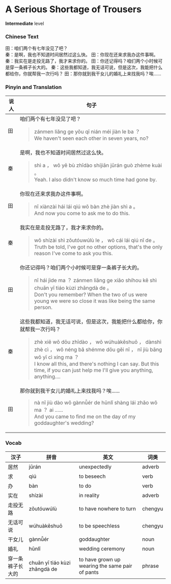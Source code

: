# A Serious Shortage of Trousers
**Intermediate** level
### Chinese Text
田：咱们两个有七年没见了吧？<br />秦：是啊，我也不知道时间居然过这么快。
田：你现在还来求我办这件事啊。
秦：我实在是走投无路了，我才来求你的。
田：你还记得吗？咱们两个小时候可是穿一条裤子长大的。
秦：这些我都知道，我无话可说，但是这次，我能把什么都给你，你就帮我一次行吗？
田：那你就到我干女儿的婚礼上来找我吗？唉......

### Pinyin and Translation
|说人|句子|
|----|----|
|田|咱们两个有七年没见了吧？<blockquote>zánmen liǎng ge yǒu qī nián méi jiàn le ba ？<br />We haven't seen each other in seven years, no?</blockquote>|
|秦|是啊，我也不知道时间居然过这么快。<blockquote>shì a ， wǒ yě bù zhīdào shíjiān jūrán guò zhème kuài 。<br />Yeah. I also didn't know so much time had gone by.</blockquote>|
|田|你现在还来求我办这件事啊。<blockquote>nǐ xiànzài hái lái qiú wǒ bàn zhè jiàn shì a 。<br />And now you come to ask me to do this.</blockquote>|
|秦|我实在是走投无路了，我才来求你的。<blockquote>wǒ shízài shì zǒutóuwúlù le ， wǒ cái lái qiú nǐ de 。<br />Truth be told, I've got no other options, that's the only reason I've come to ask you this.</blockquote>|
|田|你还记得吗？咱们两个小时候可是穿一条裤子长大的。<blockquote>nǐ hái jìde ma ？ zánmen liǎng ge xiǎo shíhou kě shì chuān yī tiáo kùzi zhǎngdà de 。<br />Don't you remember? When the two of us were young we were so close it was like being the same person.</blockquote>|
|秦|这些我都知道，我无话可说，但是这次，我能把什么都给你，你就帮我一次行吗？<blockquote>zhè xiē wǒ dōu zhīdào ， wǒ wúhuàkěshuō ， dànshì zhè cì ， wǒ néng bǎ shénme dōu gěi nǐ ， nǐ jiù bāng wǒ yī cì xíng ma ？<br />I know all this, and there's nothing I can say. But this time, if you can just help me I'll give you anything, anything....</blockquote>|
|田|那你就到我干女儿的婚礼上来找我吗？唉......<blockquote>nà nǐ jiù dào wǒ gànnǚér de hūnlǐ shàng lái zhǎo wǒ ma ？ ai ......<br />And you came to find me on the day of my goddaughter's wedding?</blockquote>|
### Vocab
|汉子|拼音|英文|词类|
|----|----|----|----|
|居然|jūrán|unexpectedly|adverb|
|求|qiú|to beseech|verb|
|办|bàn|to do|verb|
|实在|shízài|in reality|adverb|
|走投无路|zǒutóuwúlù|to have nowhere to turn|chengyu|
|无话可说|wúhuàkěshuō|to be speechless|chengyu|
|干女儿|gànnǚér|goddaughter|noun|
|婚礼|hūnlǐ|wedding ceremony|noun|
|穿一条裤子长大的|chuān yī tiáo kùzi zhǎngdà de|to have grown up wearing the same pair of pants|phrase|